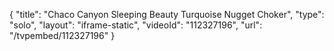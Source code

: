 {
    "title": "Chaco Canyon Sleeping Beauty Turquoise Nugget Choker",
    "type": "solo",
    "layout": "iframe-static",
    "videoId": "112327196",
    "url": "\/tvpembed\/112327196"
}
